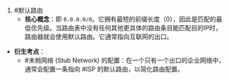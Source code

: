 1. #默认路由 
	*   **核心概念**：即 `0.0.0.0/0`。它拥有最短的前缀长度（0），因此是匹配的最低优先级。当路由表中没有任何其他更具体的路由条目能匹配目的IP时，路由器就会使用默认路由。它通常指向互联网的出口。
*   **衍生考点**：
    *   #末梢网络 (Stub Network)  的配置：在一个只有一个出口的企业网络中，通常会配置一条指向 #ISP 的默认路由，以简化路由配置。